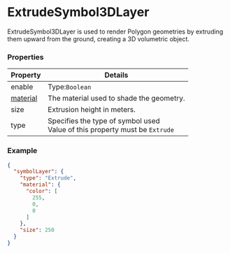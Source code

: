 # ExtrudeSymbol3DLayer

ExtrudeSymbol3DLayer is used to render Polygon geometries by extruding them upward from the ground, creating a 3D volumetric object.

### Properties

| Property | Details
| --- | ---
| enable | Type:`Boolean`
| [material](material.md) | The material used to shade the geometry.
| size | Extrusion height in meters.
| type | Specifies the type of symbol used<br>Value of this property must be `Extrude`


### Example

```json
{
  "symbolLayer": {
    "type": "Extrude",
    "material": {
      "color": [
        255,
        0,
        0
      ]
    },
    "size": 250
  }
}
```


